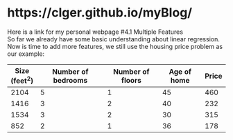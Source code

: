 <h1>https://clger.github.io/myBlog/</h1>
Here is a link for my personal webpage
#4.1 Multiple Features<br/>
So far we already have some basic understanding about linear regression. Now is time to add more features, we still use the housing price problem as our example:<br/>

Size <br/> (feet<sup>2</sup>)  | Number of bedrooms|Number of floors| Age of home| Price
------------- | -----------------------------------|----------------|--------------|-------------|
2104 | 5|1|45|460
1416|3|2|40|232
1534|3|2|30|315
852|2|1|36|178
